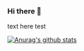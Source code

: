 ### Hi there 👋


text here test

[![Anurag's github stats](https://github-readme-stats.vercel.app/api?username=aaron-G18&hide=stars&show_icons=true)](https://github.com/anuraghazra/github-readme-stats)

<!--
**aaron-G18/aaron-G18** is a ✨ _special_ ✨ repository because its `README.md` (this file) appears on your GitHub profile.

Here are some ideas to get you started:

- 🔭 I’m currently working on ...
- 🌱 I’m currently learning ...
- 👯 I’m looking to collaborate on ...
- 🤔 I’m looking for help with ...
- 💬 Ask me about ...
- 📫 How to reach me: ...
- 😄 Pronouns: ...
- ⚡ Fun fact: ...
-->
